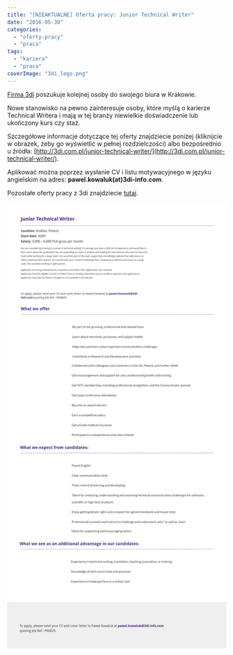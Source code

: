 ```yaml
---
title: "[NIEAKTUALNE] Oferta pracy: Junior Technical Writer"
date: "2016-05-30"
categories: 
  - "oferty-pracy"
  - "praca"
tags: 
  - "kariera"
  - "praca"
coverImage: "3di_logo.png"
---
```


[Firma 3di](http://www.3di.com.pl) poszukuje kolejnej osoby do swojego biura w Krakowie.

Nowe stanowisko na pewno zainteresuje osoby, które myślą o karierze Technical Writera i mają w tej branży niewielkie doświadczenie lub ukończony kurs czy staż.

Szczegółowe informacje dotyczące tej oferty znajdziecie poniżej (kliknijcie w obrazek, żeby go wyświetlić w pełnej rozdzielczości) albo bezpośrednio u źródła: [http://3di.com.pl/junior-technical-writer/](http://3di.com.pl/junior-technical-writer/).

Aplikować można poprzez wysłanie CV i listu motywacyjnego w języku angielskim na adres: **pawel.kowaluk(at)3di-info.com**.

Pozostałe oferty pracy z 3di znajdziecie [tutaj](http://3di.com.pl/career/).

[![Oferta pracy Junior Technical Writer 3di](images/junior-technical-writer-3di-june-2016.png)](http://techwriter.pl/wp-content/uploads/2016/05/junior-technical-writer-3di-june-2016.png)
